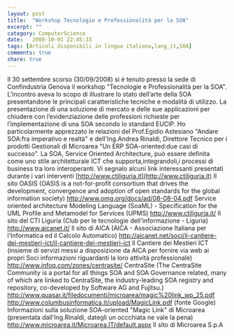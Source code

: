 ```yaml
---
layout: post
title:  "Workshop Tecnologie e Professionalità per la SOA"
excerpt: ""
category: ComputerScience
date:   2008-10-01 22:45:33
tags: [Articoli disponibili in lingua italiana,lang_it,SOA]
comments: true
share: true
---
```


Il 30 settembre scorso (30/09/2008) si è tenuto presso la sede di Confindustria Genova il workshop "Tecnologie e Professionalità per la SOA".
L'incontro aveva lo scopo di illustrare lo stato dell’arte della SOA presentandone le principali caratteristiche tecniche e modalità di utilizzo.
La presentazione di una soluzione di mercato e delle sue applicazioni per chiudere con l’evidenziazione delle professioni richieste per l’implementazione di una SOA secondo lo standard EUCIP.
Ho particolarmente apprezzato le relazioni del Prof.Egidio Astesiano "Andare SOA:fra imperativo e realtà" e dell'Ing.Andrea Rinaldi,
Direttore Tecnico per i prodotti Gestionali di Microarea "Un ERP SOA-oriented:due casi di successo".
La SOA, Service Oriented Architecture, può essere definita come uno stile architetturale ICT che supporta,integrandoli,i processi di business tra loro interoperanti.
Vi segnalo alcuni link interessanti presentati durante i vari interventi
[http://www.ctiliguria.it](http://www.ctiliguria.it)
Il sito OASIS (OASIS is a not-for-profit consortium that drives the development, convergence and adoption of open standards for the global information society)
http://www.omg.org/docs/ad/08-08-04.pdf
Service oriented architecture Modeling Language (SoaML) - Specification for the UML Profile and Metamodel for Services (UPMS)
http://www.ctiliguria.it/
Il sito del CTI Liguria (Club per le tecnologie dell'informazione - Liguria)
http://www.aicanet.it/
Il sito di AICA (AICA - Associazione Italiana per l'Informatica ed il Calcolo Automatico)
http://aicanet.net/soci/il-cantiere-dei-mestieri-ict/il-cantiere-dei-mestieri-ict
Il Cantiere dei Mestieri ICT (insieme di servizi messi a disposizione da AICA per fornire via web ai propri Soci informazioni riguardanti la loro attività professionale) 
http://www.infoq.com/zones/centrasite/
CentraSite (The CentraSite Community is a portal for all things SOA and SOA Governance related, many of which are linked to CentraSite, the industry-leading SOA registry and repository, co-developed by Software AG and Fujitsu.)
http://www.quasar.it/filedocumenti/microarea/magic%20link_wp_25.pdf
http://www.columbusinformatica.it/upload/MagicLink.pdf
(fonte Google) Informazioni sulla soluzione SOA-oriented "Magic Link" di Microarea (presentata dall'Ing.Rinaldi, dategli un occchiata ne vale la pena)
http://www.microarea.it/Microarea.IT/default.aspx
Il sito di Microarea S.p.A
